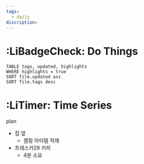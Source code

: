 ```yaml
---
tags:
  - daily
discription:
---
```


# :LiBadgeCheck: Do Things
```dataview
TABLE tags, updated, highlights
WHERE highlights = true
SORT file.updated asc
SORT file.tags desc
```

# :LiTimer: Time Series

plan
- 집 앞
	- 캠핑 아이템 적재
- 프레스카29 커피
	- 4분 소요
